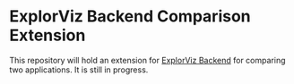 # ExplorViz Backend Comparison Extension

This repository will hold an extension for [ExplorViz Backend](https://github.com/ExplorViz/explorviz-backend) for comparing two applications. It is still in progress.


